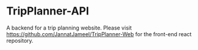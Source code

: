 # TripPlanner-API
A backend for a trip planning website.
Please visit https://github.com/JannatJameel/TripPlanner-Web for the front-end react repository.
